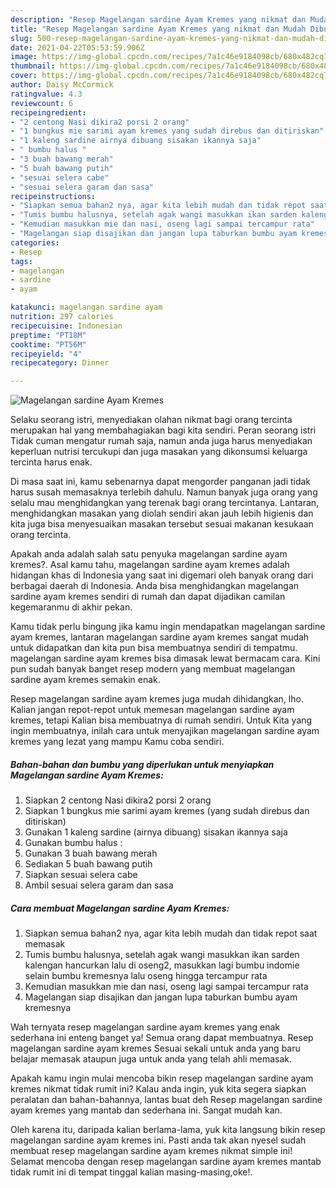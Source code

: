 ```yaml
---
description: "Resep Magelangan sardine Ayam Kremes yang nikmat dan Mudah Dibuat"
title: "Resep Magelangan sardine Ayam Kremes yang nikmat dan Mudah Dibuat"
slug: 500-resep-magelangan-sardine-ayam-kremes-yang-nikmat-dan-mudah-dibuat
date: 2021-04-22T05:53:59.906Z
image: https://img-global.cpcdn.com/recipes/7a1c46e9184098cb/680x482cq70/magelangan-sardine-ayam-kremes-foto-resep-utama.jpg
thumbnail: https://img-global.cpcdn.com/recipes/7a1c46e9184098cb/680x482cq70/magelangan-sardine-ayam-kremes-foto-resep-utama.jpg
cover: https://img-global.cpcdn.com/recipes/7a1c46e9184098cb/680x482cq70/magelangan-sardine-ayam-kremes-foto-resep-utama.jpg
author: Daisy McCormick
ratingvalue: 4.3
reviewcount: 6
recipeingredient:
- "2 centong Nasi dikira2 porsi 2 orang"
- "1 bungkus mie sarimi ayam kremes yang sudah direbus dan ditiriskan"
- "1 kaleng sardine airnya dibuang sisakan ikannya saja"
- " bumbu halus "
- "3 buah bawang merah"
- "5 buah bawang putih"
- "sesuai selera cabe"
- "sesuai selera garam dan sasa"
recipeinstructions:
- "Siapkan semua bahan2 nya, agar kita lebih mudah dan tidak repot saat memasak"
- "Tumis bumbu halusnya, setelah agak wangi masukkan ikan sarden kalengan hancurkan lalu di oseng2, masukkan lagi bumbu indomie selain bumbu kremesnya lalu oseng hingga tercampur rata"
- "Kemudian masukkan mie dan nasi, oseng lagi sampai tercampur rata"
- "Magelangan siap disajikan dan jangan lupa taburkan bumbu ayam kremesnya"
categories:
- Resep
tags:
- magelangan
- sardine
- ayam

katakunci: magelangan sardine ayam 
nutrition: 297 calories
recipecuisine: Indonesian
preptime: "PT18M"
cooktime: "PT56M"
recipeyield: "4"
recipecategory: Dinner

---
```



![Magelangan sardine Ayam Kremes](https://img-global.cpcdn.com/recipes/7a1c46e9184098cb/680x482cq70/magelangan-sardine-ayam-kremes-foto-resep-utama.jpg)

Selaku seorang istri, menyediakan olahan nikmat bagi orang tercinta merupakan hal yang membahagiakan bagi kita sendiri. Peran seorang istri Tidak cuman mengatur rumah saja, namun anda juga harus menyediakan keperluan nutrisi tercukupi dan juga masakan yang dikonsumsi keluarga tercinta harus enak.

Di masa  saat ini, kamu sebenarnya dapat mengorder panganan jadi tidak harus susah memasaknya terlebih dahulu. Namun banyak juga orang yang selalu mau menghidangkan yang terenak bagi orang tercintanya. Lantaran, menghidangkan masakan yang diolah sendiri akan jauh lebih higienis dan kita juga bisa menyesuaikan masakan tersebut sesuai makanan kesukaan orang tercinta. 



Apakah anda adalah salah satu penyuka magelangan sardine ayam kremes?. Asal kamu tahu, magelangan sardine ayam kremes adalah hidangan khas di Indonesia yang saat ini digemari oleh banyak orang dari berbagai daerah di Indonesia. Anda bisa menghidangkan magelangan sardine ayam kremes sendiri di rumah dan dapat dijadikan camilan kegemaranmu di akhir pekan.

Kamu tidak perlu bingung jika kamu ingin mendapatkan magelangan sardine ayam kremes, lantaran magelangan sardine ayam kremes sangat mudah untuk didapatkan dan kita pun bisa membuatnya sendiri di tempatmu. magelangan sardine ayam kremes bisa dimasak lewat bermacam cara. Kini pun sudah banyak banget resep modern yang membuat magelangan sardine ayam kremes semakin enak.

Resep magelangan sardine ayam kremes juga mudah dihidangkan, lho. Kalian jangan repot-repot untuk memesan magelangan sardine ayam kremes, tetapi Kalian bisa membuatnya di rumah sendiri. Untuk Kita yang ingin membuatnya, inilah cara untuk menyajikan magelangan sardine ayam kremes yang lezat yang mampu Kamu coba sendiri.

<!--inarticleads1-->

##### Bahan-bahan dan bumbu yang diperlukan untuk menyiapkan Magelangan sardine Ayam Kremes:

1. Siapkan 2 centong Nasi dikira2 porsi 2 orang
1. Siapkan 1 bungkus mie sarimi ayam kremes (yang sudah direbus dan ditiriskan)
1. Gunakan 1 kaleng sardine (airnya dibuang) sisakan ikannya saja
1. Gunakan  bumbu halus :
1. Gunakan 3 buah bawang merah
1. Sediakan 5 buah bawang putih
1. Siapkan sesuai selera cabe
1. Ambil sesuai selera garam dan sasa




<!--inarticleads2-->

##### Cara membuat Magelangan sardine Ayam Kremes:

1. Siapkan semua bahan2 nya, agar kita lebih mudah dan tidak repot saat memasak
1. Tumis bumbu halusnya, setelah agak wangi masukkan ikan sarden kalengan hancurkan lalu di oseng2, masukkan lagi bumbu indomie selain bumbu kremesnya lalu oseng hingga tercampur rata
1. Kemudian masukkan mie dan nasi, oseng lagi sampai tercampur rata
1. Magelangan siap disajikan dan jangan lupa taburkan bumbu ayam kremesnya




Wah ternyata resep magelangan sardine ayam kremes yang enak sederhana ini enteng banget ya! Semua orang dapat membuatnya. Resep magelangan sardine ayam kremes Sesuai sekali untuk anda yang baru belajar memasak ataupun juga untuk anda yang telah ahli memasak.

Apakah kamu ingin mulai mencoba bikin resep magelangan sardine ayam kremes nikmat tidak rumit ini? Kalau anda ingin, yuk kita segera siapkan peralatan dan bahan-bahannya, lantas buat deh Resep magelangan sardine ayam kremes yang mantab dan sederhana ini. Sangat mudah kan. 

Oleh karena itu, daripada kalian berlama-lama, yuk kita langsung bikin resep magelangan sardine ayam kremes ini. Pasti anda tak akan nyesel sudah membuat resep magelangan sardine ayam kremes nikmat simple ini! Selamat mencoba dengan resep magelangan sardine ayam kremes mantab tidak rumit ini di tempat tinggal kalian masing-masing,oke!.

